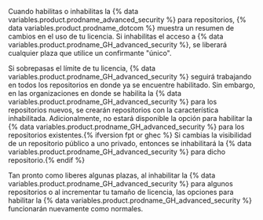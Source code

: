 Cuando habilitas o inhabilitas la {% data variables.product.prodname_advanced_security %} para repositorios, {% data variables.product.prodname_dotcom %} muestra un resumen de cambios en el uso de tu licencia. Si inhabilitas el acceso a {% data variables.product.prodname_GH_advanced_security %}, se liberará cualquier plaza que utilice un confirmante "único".

Si sobrepasas el límite de tu licencia, {% data variables.product.prodname_GH_advanced_security %} seguirá trabajando en todos los repositorios en donde ya se encuentre habilitado. Sin embargo, en las organizaciones en donde se habilita la {% data variables.product.prodname_GH_advanced_security %} para los repositorios nuevos, se crearán repositorios con la característica inhabilitada. Adicionalmente, no estará disponible la opción para habilitar la {% data variables.product.prodname_GH_advanced_security %} para los repositorios existentes.{% ifversion fpt or ghec %} Si cambias la visibilidad de un repositorio público a uno privado, entonces se inhabilitará la {% data variables.product.prodname_GH_advanced_security %} para dicho repositorio.{% endif %}

Tan pronto como liberes algunas plazas, al inhabilitar la {% data variables.product.prodname_GH_advanced_security %} para algunos repositorios o al incrementar tu tamaño de licencia, las opciones para habilitar la {% data variables.product.prodname_GH_advanced_security %} funcionarán nuevamente como normales.
